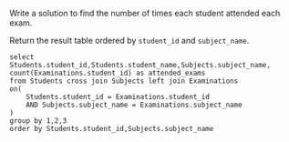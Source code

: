 Write a solution to find the number of times each student attended each exam.

Return the result table ordered by `student_id` and `subject_name`.


```MySQL
select Students.student_id,Students.student_name,Subjects.subject_name,
count(Examinations.student_id) as attended_exams
from Students cross join Subjects left join Examinations
on(
    Students.student_id = Examinations.student_id
    AND Subjects.subject_name = Examinations.subject_name
)
group by 1,2,3
order by Students.student_id,Subjects.subject_name
```